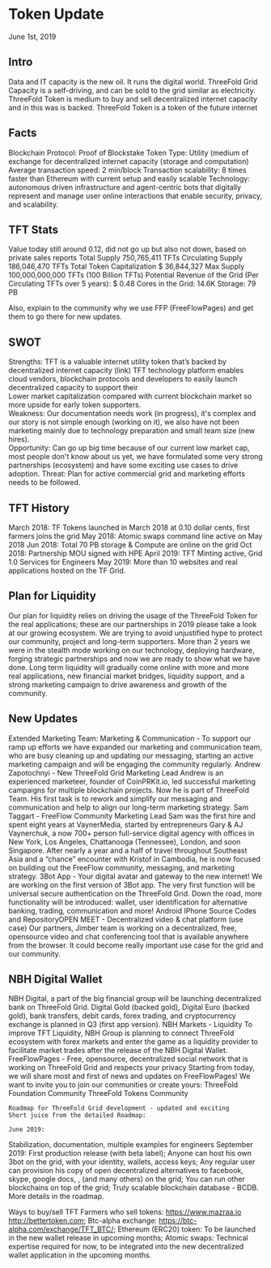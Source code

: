 # Token Update 
June 1st, 2019

## Intro
Data and IT capacity is the new oil. It runs the digital world.
ThreeFold Grid Capacity is a self-driving, and can be sold to the grid similar as electricity.
ThreeFold Token is medium to buy and sell decentralized internet capacity and in this was is backed.
ThreeFold Token is a token of the future internet
 
## Facts
  Blockchain Protocol: Proof of Blockstake
	Token Type: Utility (medium of exchange for decentralized internet capacity (storage and computation)
Average transaction speed: 2 min/block 
Transaction scalability: 8 times faster than Ethereum with current setup and easily scalable 
Technology: autonomous driven infrastructure and agent-centric bots that digitally represent and manage user online interactions that enable security, privacy, and scalability. 
 
## TFT Stats
Value today still around 0.12, did not go up but also not down, based on private sales reports 
Total Supply
750,765,411 TFTs
Circulating Supply
186,046,470 TFTs
Total Token Capitalization
$ 36,844,327 
Max Supply
100,000,000,000 TFTs (100 Billion TFTs)
Potential Revenue of the Grid (Per Circulating TFTs over 5 years): $ 0.48
Cores in the Grid: 14.6K 
Storage: 79 PB
	
Also, explain to the community why we use FFP (FreeFlowPages) and get them to go there for new updates. 
 
## SWOT
Strengths: 
TFT is a valuable internet utility token that’s backed by decentralized internet capacity (link)
TFT technology platform enables cloud vendors, blockchain protocols and developers to easily launch decentralized capacity to support their  
Lower market capitalization compared with current blockchain market so more upside for early token supporters.  
Weakness: 
Our documentation needs work (in progress), it's complex and our story is not simple enough (working on it), we also have not been marketing mainly due to technology preparation and small team size (new hires).  
Opportunity: 
Can go up big time because of our current low market cap, most people don't know about us yet, we have formulated some very strong partnerships (ecosystem) and have some exciting use cases to drive adoption. 
Threat: 
Plan for active commercial grid and marketing efforts needs to be followed.
 
## TFT History
March 2018:  TF Tokens launched in March 2018 at 0.10 dollar cents, first farmers joins the grid
May 2018:  Atomic swaps command line active on May 2018
Jun 2018: Total 70 PB storage & Compute are online on the grid
Oct 2018: Partnership MOU signed with HPE
April 2019: TFT Minting active, Grid 1.0 Services for Engineers
May 2019: More than 10 websites and real applications hosted on the TF Grid.


## Plan for Liquidity
Our plan for liquidity relies on driving the usage of the ThreeFold Token for the real applications; these are our partnerships in 2019 please take a look at our growing ecosystem. 
We are trying to avoid unjustified hype to protect our community, project and long-term supporters. More than 2 years we were in the stealth mode working on our technology, deploying hardware, forging strategic partnerships  and now we are ready to show what we have done. 
Long term liquidity will gradually come online with more and more real applications, new financial market bridges, liquidity support, and a strong marketing campaign to drive awareness and growth of the community. 
 
## New Updates
Extended Marketing Team:
Marketing & Communication - To support our ramp up efforts we have expanded our marketing and communication team, who are busy cleaning up and updating our messaging, starting an active marketing campaign and will be engaging the community regularly. 
Andrew Zapotochnyi - New ThreeFold Grid Marketing Lead
Andrew  is an experienced marketeer, founder of  CoinPRKit.io, led successful marketing campaigns for multiple blockchain projects. Now he is part of ThreeFold Team. His first task is to rework and simplify our messaging and communication and help to align our long-term marketing strategy.
Sam Taggart - FreeFlow Community Marketing Lead 
Sam was the first hire and spent eight years at VaynerMedia, started by entrepreneurs Gary & AJ Vaynerchuk, a now 700+ person full-service digital agency with offices in New York, Los Angeles, Chattanooga (Tennessee), London, and soon Singapore. After nearly a year and a half of travel throughout Southeast Asia and a “chance” encounter with Kristof in Cambodia, he is now focused on building out the FreeFlow community, messaging, and marketing strategy.
3Bot App - Your digital avatar and gateway to the new internet!
We are working on the first version of 3Bot app. The very first function will be universal secure authentication on the ThreeFold Grid. Down the road, more functionality will be introduced: wallet, user identification for alternative banking, trading, communication and more!
Android 
IPhone
Source Codes and RepositoryOPEN MEET - Decentralized video & chat platform (use case)
Our partners, Jimber team is working on a decentralized, free, opensource video and chat conferencing tool that is available anywhere from the browser. It could become really important use case for the grid and our community. 
	

## NBH Digital Wallet
NBH Digital, a part of the big financial group will be launching decentralized bank on ThreeFold Grid. Digital Gold (backed gold), Digital Euro (backed gold), bank transfers, debit cards, forex trading, and cryptocurrency exchange is planned in Q3 (first app version). 
NBH Markets - Liquidity
To improve TFT Liquidity, NBH Group is planning to connect ThreeFold ecosystem with forex markets and enter the game as a liquidity provider to facilitate market trades after the release of the NBH Digital Wallet.
FreeFlowPages - Free, opensource, decentralized social network that is working on ThreeFold Grid and respects your privacy
Starting from today, we will share most and first of news and updates on FreeFlowPages!
We want to invite you to join our communities or create yours:
ThreeFold Foundation Community
ThreeFold Tokens Community
 
 
	Roadmap for ThreeFold Grid development - updated and exciting
	Short juice from the detailed Roadmap:

	June 2019: 
Stabilization, documentation, multiple examples for engineers
	September 2019: 
First production release (with beta label); 
Anyone can host his own 3bot on the grid, with your identity, wallets, access keys;
Any regular user can provision his copy of open decentralized alternatives to facebook, skype, google docs,  , (and many others) on the grid;
You can run other blockchains on top of the grid;
Truly scalable blockchain database - BCDB.
	More details in the roadmap.

 
Ways to buy/sell TFT
Farmers who sell tokens: 
https://www.mazraa.io
http://bettertoken.com; 
Btc-alpha exchange: 
https://btc-alpha.com/exchange/TFT_BTC/;
Ethereum (ERC20) token: 
To be launched in the new wallet release in upcoming months;
Atomic swaps:
Technical expertise required for now, to be integrated into the new decentralized wallet application in the upcoming months.
 

